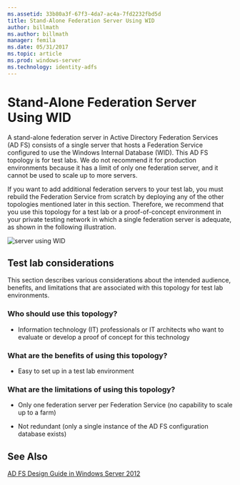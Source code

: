 ```yaml
---
ms.assetid: 33b80a3f-67f3-4da7-ac4a-7fd2232fbd5d
title: Stand-Alone Federation Server Using WID
author: billmath
ms.author: billmath
manager: femila
ms.date: 05/31/2017
ms.topic: article
ms.prod: windows-server
ms.technology: identity-adfs
---
```


# Stand-Alone Federation Server Using WID

A stand\-alone federation server in Active Directory Federation Services \(AD FS\) consists of a single server that hosts a Federation Service configured to use the Windows Internal Database \(WID\). This AD FS topology is for test labs. We do not recommend it for production environments because it has a limit of only one federation server, and it cannot be used to scale up to more servers.  
  
If you want to add additional federation servers to your test lab, you must rebuild the Federation Service from scratch by deploying any of the other topologies mentioned later in this section. Therefore, we recommend that you use this topology for a test lab or a proof\-of\-concept environment in your private testing network in which a single federation server is adequate, as shown in the following illustration.  
  
![server using WID](media/FedServerWID.gif)  
  
## Test lab considerations  
This section describes various considerations about the intended audience, benefits, and limitations that are associated with this topology for test lab environments.  
  
### Who should use this topology?  
  
-   Information technology \(IT\) professionals or IT architects who want to evaluate or develop a proof of concept for this technology  
  
### What are the benefits of using this topology?  
  
-   Easy to set up in a test lab environment  
  
### What are the limitations of using this topology?  
  
-   Only one federation server per Federation Service \(no capability to scale up to a farm\)  
  
-   Not redundant \(only a single instance of the AD FS configuration database exists\)  
  

## See Also
[AD FS Design Guide in Windows Server 2012](AD-FS-Design-Guide-in-Windows-Server-2012.md)
